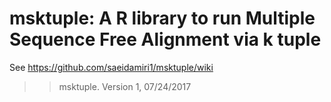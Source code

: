 # msktuple: A R library to run Multiple Sequence Free Alignment via k tuple

See https://github.com/saeidamiri1/msktuple/wiki

>> msktuple. Version 1, 07/24/2017
